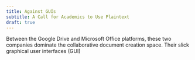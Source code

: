 ```yaml
---
title: Against GUIs
subtitle: A Call for Academics to Use Plaintext
draft: true
---
```



Between the Google Drive and Microsoft Office platforms, these two companies dominate the collaborative document creation space. Their slick graphical user interfaces (GUI)
